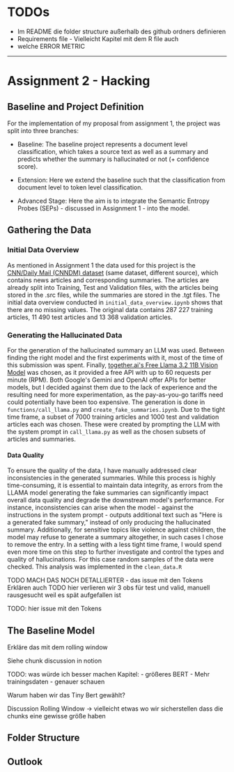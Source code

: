 # TODOs

- Im README die folder structure außerhalb des github ordners definieren
- Requirements file - Vielleicht Kapitel mit dem R file auch
- welche ERROR METRIC
---
# Assignment 2 - Hacking
## Baseline and Project Definition
For the implementation of my proposal from assignment 1, the project was split into three branches:

- Baseline: The baseline project represents a document level classification, which takes a source text as well as a summary and predicts whether the summary is hallucinated or not (+ confidence score).

- Extension: Here we extend the baseline such that the classification from document level to token level classification.

- Advanced Stage: Here the aim is to integrate the Semantic Entropy Probes (SEPs) - discussed in Assignment 1 - into the model.

## Gathering the Data
### Initial Data Overview
As mentioned in Assignment 1 the data used for this project is the [CNN/Daily Mail (CNNDM) dataset](https://huggingface.co/datasets/abisee/cnn_dailymail) (same dataset, different source), which contains news articles and corresponding summaries. The articles are already split into Training, Test and Validation files, with the articles being stored in the .src files, while the summaries are stored in the .tgt files. The initial data overview conducted in `initial_data_overview.ipynb` shows that there are no missing values. The original data contains 287 227 training articles, 11 490 test articles and 13 368 validation articles. 

### Generating the Hallucinated Data
For the generation of the hallucinated summary an LLM was used. Between finding the right model and the first experiments with it, most of the time of this submission was spent. Finally, 
[together.ai's Free Llama 3.2 11B Vision Model](https://www.together.ai/blog/llama-3-2-vision-stack) was chosen, as it provided a free API with up to 60 requests per minute (RPM). Both Google's Gemini and OpenAI offer APIs for better models, but I decided against them due to the lack of experience and the resulting need for more experimentation, as the pay-as-you-go tariffs need could potentially have been too expensive. The generation is done in `functions/call_llama.py` and `create_fake_summaries.ipynb`. Due to the tight time frame, a subset of 7000 training articles and 1000 test and validation articles each was chosen. These were created by prompting the LLM with the system prompt in `call_llama.py` as well as the chosen subsets of articles and summaries. 

#### Data Quality 
To ensure the quality of the data, I have manually addressed clear inconsistencies in the generated summaries. While this process is highly time-consuming, it is essential to maintain data integrity, as errors from the LLAMA model generating the fake summaries can significantly impact overall data quality and degrade the downstream model's performance. For instance, inconsistencies can arise when the model - against the instructions in the system prompt - outputs additional text such as "Here is a generated fake summary," instead of only producing the hallucinated summary. Additionally, for sensitive topics like violence against children, the model may refuse to generate a summary altogether, in such cases I chose to remove the entry. In a setting with a less tight time frame, I would spend even more time on this step to further investigate and control the types and quality of hallucinations. For this case random samples of the data were checked.
This analysis was implemented in the `clean_data.R`

TODO MACH DAS NOCH DETALLIERTER - das issue mit den Tokens Erklären auch
TODO hier verlieren wir 3 obs für test und valid, manuell rausgesucht weil es spät aufgefallen ist

TODO: hier issue mit den Tokens

## The Baseline Model
Erkläre das mit dem rolling window

Siehe chunk discussion in notion


TODO: was würde ich besser machen Kapitel:
    - größeres BERT
    - Mehr trainingsdaten
    - genauer schauen

Warum haben wir das Tiny Bert gewählt?

Discussion Rolling Window -> vielleicht etwas wo wir sicherstellen dass die chunks eine gewisse größe haben


## Folder Structure 


## Outlook